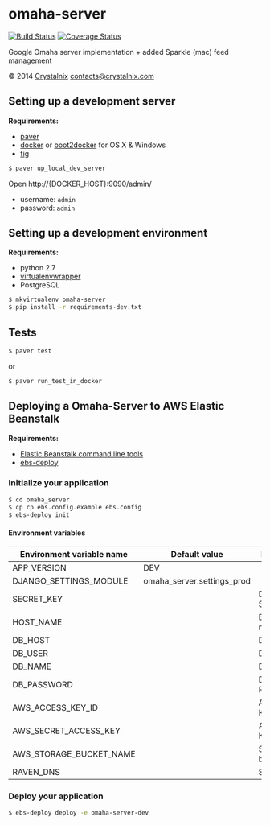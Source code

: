 # omaha-server

[![Build Status](https://travis-ci.org/Crystalnix/omaha-server.svg?branch=master)](https://travis-ci.org/Crystalnix/omaha-server)
[![Coverage Status](https://coveralls.io/repos/Crystalnix/omaha-server/badge.png?branch=master)](https://coveralls.io/r/Crystalnix/omaha-server?branch=master)

Google Omaha server implementation + added Sparkle (mac) feed management

© 2014 [Crystalnix](http://crystalnix.com) [contacts@crystalnix.com](mailto:contacts@crystalnix.com)

## Setting up a development server

**Requirements:**

- [paver](http://paver.github.io/paver/)
- [docker](docker.com) or [boot2docker](https://github.com/boot2docker/boot2docker) for OS X & Windows
- [fig](fig.sh)

```sh
$ paver up_local_dev_server
```

Open http://{DOCKER_HOST}:9090/admin/

- username: `admin`
- password: `admin`

## Setting up a development environment

**Requirements:**

- python 2.7
- [virtualenvwrapper](http://virtualenvwrapper.readthedocs.org/)
- PostgreSQL

```sh
$ mkvirtualenv omaha-server
$ pip install -r requirements-dev.txt
```

## Tests

```sh
$ paver test
```

or

```sh
$ paver run_test_in_docker
```

## Deploying a Omaha-Server to AWS Elastic Beanstalk

**Requirements:**

- [Elastic Beanstalk command line tools](http://aws.amazon.com/code/6752709412171743)
- [ebs-deploy](https://github.com/briandilley/ebs-deploy)

### Initialize your application

```sh
$ cd omaha_server
$ cp cp ebs.config.example ebs.config
$ ebs-deploy init
```

#### Environment variables

| Environment variable name |       Default value        |    Description    |
|---------------------------|----------------------------|-------------------|
| APP_VERSION               | DEV                        |                   |
| DJANGO_SETTINGS_MODULE    | omaha_server.settings_prod |                   |
| SECRET_KEY                |                            | Django SECRET_KEY |
| HOST_NAME                 |                            | Eb app host name  |
| DB_HOST                   |                            | DB Host           |
| DB_USER                   |                            | DB User           |
| DB_NAME                   |                            | DB Name           |
| DB_PASSWORD               |                            | DB Password       |
| AWS_ACCESS_KEY_ID         |                            | AWS Access Key    |
| AWS_SECRET_ACCESS_KEY     |                            | AWS Secret Key    |
| AWS_STORAGE_BUCKET_NAME   |                            | S3 storage bucket |
| RAVEN_DNS                 |                            | Sentry url        |




### Deploy your application

```sh
$ ebs-deploy deploy -e omaha-server-dev
```
